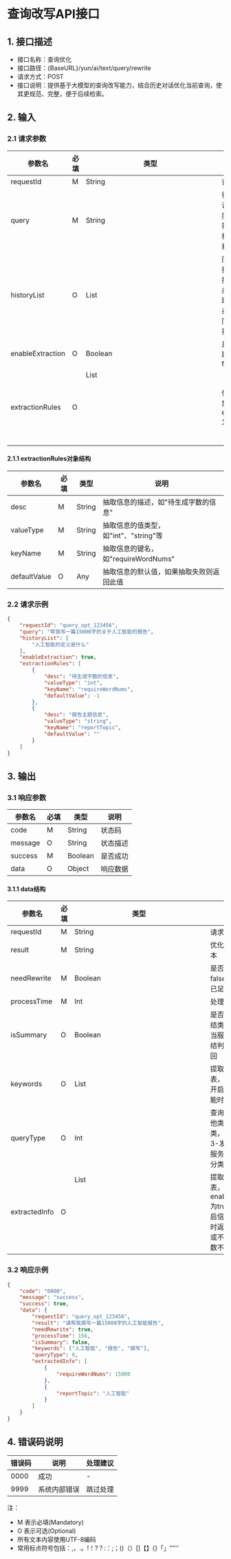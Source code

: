 # 查询改写API接口

## 1. 接口描述
- 接口名称：查询优化
- 接口路径：{BaseURL}/yun/ai/text/query/rewrite
- 请求方式：POST 
- 接口说明：提供基于大模型的查询改写能力，结合历史对话优化当前查询，使其更规范、完整，便于后续检索。

## 2. 输入
### 2.1 请求参数

| 参数名 | 必填 | 类型 | 说明 |
| --- | --- | --- | --- |
| requestId | M | String | 请求ID |
| query | M | String | 待优化的当前查询文本，最大长度限制128字符，不允许全空格，支持中英文和常用标点符号 |
| historyList | O | List<String> | 历史查询列表，按时间从旧到新排序，最多支持5条，超过5条时只取最新的5条。每条历史查询长度同样限制128字符 |
| enableExtraction | O | Boolean | 是否开启信息抽取功能，默认为false |
| extractionRules | O | List<Object> | 信息抽取规则对象列表，当enableExtraction为true时生效 |

#### 2.1.1 extractionRules对象结构

| 参数名 | 必填 | 类型 | 说明 |
| --- | --- | --- | --- |
| desc | M | String | 抽取信息的描述，如"待生成字数的信息" |
| valueType | M | String | 抽取信息的值类型，如"int"、"string"等 |
| keyName | M | String | 抽取信息的键名，如"requireWordNums" |
| defaultValue | O | Any | 抽取信息的默认值，如果抽取失败则返回此值 |

### 2.2 请求示例

```json
{
    "requestId": "query_opt_123456",
    "query": "帮我写一篇15000字的关于人工智能的报告",
    "historyList": [
        "人工智能的定义是什么"
    ],
    "enableExtraction": true,
    "extractionRules": [
        {
            "desc": "待生成字数的信息",
            "valueType": "int",
            "keyName": "requireWordNums",
            "defaultValue": -1
        },
        {
            "desc": "报告主题信息",
            "valueType": "string",
            "keyName": "reportTopic",
            "defaultValue": ""
        }
    ]
}
```

## 3. 输出
### 3.1 响应参数

| 参数名 | 必填 | 类型 | 说明 |
| --- | --- | --- | --- |
| code | M | String | 状态码 |
| message | O | String | 状态描述 |
| success | M | Boolean | 是否成功 |
| data | O | Object | 响应数据 |

#### 3.1.1 data结构

| 参数名 | 必填 | 类型 | 说明 |
| --- | --- | --- | --- |
| requestId | M | String | 请求ID |
| result | M | String | 优化后的查询文本 |
| needRewrite | M | Boolean | 是否需要改写，false表示原查询已足够完整规范 |
| processTime | M | Int | 处理耗时（ms） |
| isSummary | O | Boolean | 是否为跨文档总结类型查询，仅当服务端开启总结判断功能时返回 |
| keywords | O | List<String> | 提取的关键词列表，仅当服务端开启总结判断功能时返回 |
| queryType | O | Int | 查询类型：0-其他类，1-总结类，2-建议类，3-发言稿，仅当服务端开启查询分类功能时返回 |
| extractedInfo | O | List<Object> | 提取的信息列表，仅当请求中enableExtraction为true且服务端开启信息抽取功能时返回；为false或不传参，该参数不返回 |

### 3.2 响应示例

```json
{
    "code": "0000",
    "message": "success",
    "success": true,
    "data": {
        "requestId": "query_opt_123456",
        "result": "请帮我撰写一篇15000字的人工智能报告",
        "needRewrite": true,
        "processTime": 156,
        "isSummary": false,
        "keywords": ["人工智能", "报告", "撰写"],
        "queryType": 0,
        "extractedInfo": [
            {
                "requireWordNums": 15000
            },
            {
                "reportTopic": "人工智能"
            }
        ]
    }
}
```

## 4. 错误码说明

| 错误码 | 说明 | 处理建议 |
| --- | --- | --- |
| 0000 | 成功 | - |
| 9999 | 系统内部错误 | 跳过处理 |

注：
- M 表示必填(Mandatory)
- O 表示可选(Optional)
- 所有文本内容使用UTF-8编码
- 常用标点符号包括：,，.。!！?？:：;；()（）[]【】{}「」""''